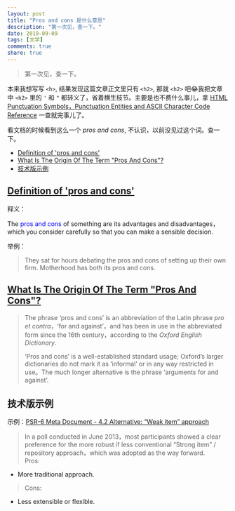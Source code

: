 ```yaml
---
layout: post
title: "Pros and cons 是什么意思"
description: "第一次见，查一下。"
date: 2019-09-09
tags: [文学]
comments: true
share: true
---
```


> 第一次见，查一下。

本来我想写写 `<h>`, 结果发现这篇文章正文里只有 `<h2>`, 那就 `<h2>` 吧😂我把文章中 `<h2>` 里的 `'` 和 `"` 都转义了，省着横生枝节。主要是也不费什么事儿，拿 [HTML Punctuation Symbols，Punctuation Entities and ASCII Character Code Reference](https://www.toptal.com/designers/htmlarrows/punctuation/) 一查就完事儿了。

看文档的时候看到这么一个 *pros and cons*, 不认识，以前没见过这个词。查一下。

<!-- MarkdownTOC -->

- [Definition of &apos;pros and cons&apos;](#definition-of-pros-and-cons)
- [What Is The Origin Of The Term &quot;Pros And Cons&quot;?](#what-is-the-origin-of-the-term-pros-and-cons)
- [技术版示例](#%E6%8A%80%E6%9C%AF%E7%89%88%E7%A4%BA%E4%BE%8B)

<!-- /MarkdownTOC -->


<a id="definition-of-pros-and-cons"></a>
## [Definition of &apos;pros and cons&apos;](https://www.collinsdictionary.com/dictionary/english/pros-and-cons)

释义：

The <span style="color:blue;">pros and cons</span> of something are its advantages and disadvantages，which you consider carefully so that you can make a sensible decision.


举例：

> They sat for hours debating the pros and cons of setting up their own firm.
Motherhood has both its pros and cons.

<a id="what-is-the-origin-of-the-term-pros-and-cons"></a>
## [What Is The Origin Of The Term &quot;Pros And Cons&quot;?](https://www.lexico.com/en/explore/pros-and-cons-origin)

> The phrase ‘pros and cons’ is an abbreviation of the Latin phrase *pro et contra*，‘for and against’，and has been in use in the abbreviated form since the 16th century，according to the *Oxford English Dictionary*.
> 
> ‘Pros and cons’ is a well-established standard usage; Oxford’s larger dictionaries do not mark it as ‘informal’ or in any way restricted in use。The much longer alternative is the phrase ‘arguments for and against’.

<a id="%E6%8A%80%E6%9C%AF%E7%89%88%E7%A4%BA%E4%BE%8B"></a>
## 技术版示例

示例：[PSR-6 Meta Document - 4.2 Alternative: “Weak item” approach](https://www.php-fig.org/psr/psr-6/meta/#42-alternative-weak-item-approach)

> In a poll conducted in June 2013，most participants showed a clear preference for the more robust if less conventional “Strong item” / repository approach，which was adopted as the way forward.<br/>
> Pros:
* More traditional approach.<br/>
> Cons:
* Less extensible or flexible.